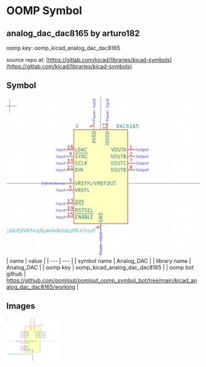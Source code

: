 # OOMP Symbol  
## analog_dac_dac8165  by arturo182  
  
oomp key: oomp_kicad_analog_dac_dac8165  
  
source repo at: [https://gitlab.com/kicad/libraries/kicad-symbols](https://gitlab.com/kicad/libraries/kicad-symbols)  
## Symbol  
  
[![working.png](working_600.png)](working.png)  
| name | value | 
| --- | --- | 
| symbol name | Analog_DAC | 
| library name | Analog_DAC | 
| oomp key | oomp_kicad_analog_dac_dac8165 | 
| oomp bot github | https://github.com/oomlout/oomlout_oomp_symbol_bot/tree/main/kicad_analog_dac_dac8165/working | 
## Images  
  
[![working.png](working_140.png)](working.png)  
